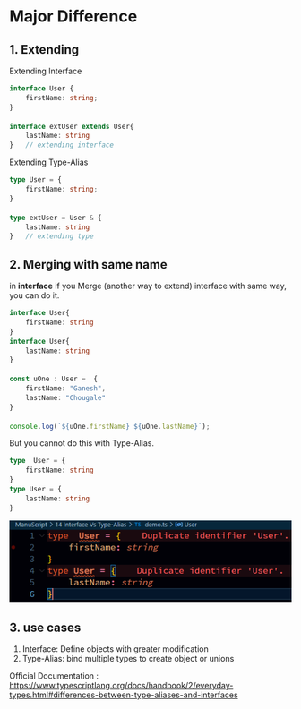# Major Difference
## 1. Extending  
Extending Interface  
```typescript
interface User {
    firstName: string;
}

interface extUser extends User{
    lastName: string
}   // extending interface
```  

Extending Type-Alias  
```typescript
type User = {
    firstName: string;
}

type extUser = User & {
    lastName: string
}   // extending type
```  

## 2. Merging with same name  
in **interface** if you Merge (another way to extend) interface with same way, you can do it.
```typescript
interface User{
    firstName: string
}
interface User{
    lastName: string
}

const uOne : User =  {
    firstName: "Ganesh",
    lastName: "Chougale"
}

console.log(`${uOne.firstName} ${uOne.lastName}`);
```  

But you cannot do this with Type-Alias.  
```typescript
type  User = {
    firstName: string
}
type User = {
    lastName: string
}
```  
![35](../../Assets/Images/0135.PNG)  

## 3. use cases  
1. Interface: Define objects with greater modification
2. Type-Alias: bind multiple types to create object or unions  

Official Documentation : https://www.typescriptlang.org/docs/handbook/2/everyday-types.html#differences-between-type-aliases-and-interfaces  